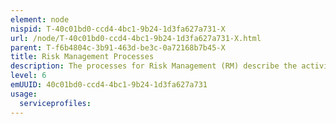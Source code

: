 ```yaml
---
element: node
nispid: T-40c01bd0-ccd4-4bc1-9b24-1d3fa627a731-X
url: /node/T-40c01bd0-ccd4-4bc1-9b24-1d3fa627a731-X.html
parent: T-f6b4804c-3b91-463d-be3c-0a72168b7b45-X
title: Risk Management Processes
description: The processes for Risk Management (RM) describe the activities to manage an organization's risks by identification, analysis and then evaluation whether those risks should be modified by mitigating actions in order to satisfy their risk criteria. Throughout these processes organizations communicate and consult with stakeholders and monitor and review the risk and the controls that are modifying the risk in order to ensure that no further risk mitigation is required. Key enabling processes related to Risk Management are the [[Risk Management Governance Processes]], whereby an organization conducts processes that Risk Management is appropriately integrated across all areas of Business or Operations.
level: 6
emUUID: 40c01bd0-ccd4-4bc1-9b24-1d3fa627a731
usage:
  serviceprofiles:
---
```

